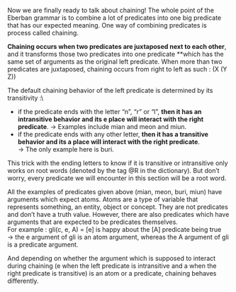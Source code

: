 Now we are finally ready to talk about chaining!
The whole point of the Eberban grammar is to combine a lot of predicates into one big predicate that has our expected meaning. One way of combining predicates is process called chaining.

**Chaining occurs when two predicates are juxtaposed next to each other**, and it transforms those two predicates into one predicate **which has the same set of arguments as the original left predicate.
When more than two predicates are juxtaposed, chaining occurs from right to left as such : (X (Y Z))

The default chaining behavior of the left predicate is determined by its transitivity :\
 - if the predicate ends with the letter “n”, “r” or “l”, **then it has an intransitive behavior and its e place will interact with the right predicate**.
    → Examples include mian and meon and miun.
 - if the predicate ends with any other letter, **then it has a transitive behavior and its a place will interact with the right predicate**.\
    → The only example here is buri.

This trick with the ending letters to know if it is transitive or intransitive only works on root words (denoted by the tag @R in the dictionary). But don’t worry, every predicate we will encounter in this section will be a root word.

All the examples of predicates given above (mian, meon, buri, miun) have arguments which expect atoms. Atoms are a type of variable that represents something, an entity, object or concept. They are not predicates and don’t have a truth value.
However, there are also predicates which have arguments that are expected to be predicates themselves.\
For example :
gli(c, e, A) = [e] is happy about the [A] predicate being true\
 → the e argument of gli is an atom argument, whereas the A argument of gli is a predicate argument.

And depending on whether the argument which is supposed to interact during chaining (e when the left predicate is intransitive and a when the right predicate is transitive) is an atom or a predicate, chaining behaves differently.
